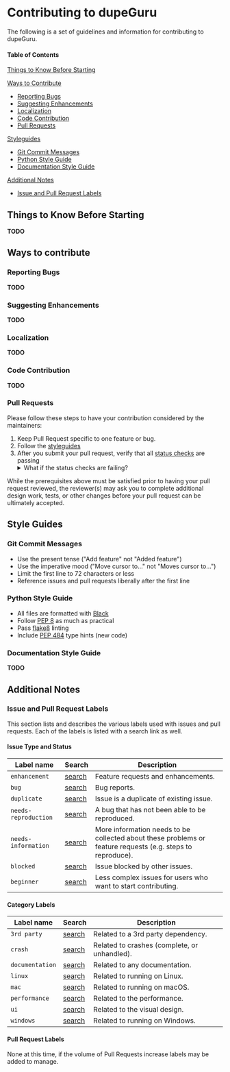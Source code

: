 # Contributing to dupeGuru

The following is a set of guidelines and information for contributing to dupeGuru.

#### Table of Contents

[Things to Know Before Starting](#things-to-know-before-starting)

[Ways to Contribute](#ways-to-contribute)
  * [Reporting Bugs](#reporting-bugs)
  * [Suggesting Enhancements](#suggesting-enhancements)
  * [Localization](#Localization)
  * [Code Contribution](#code-contribution)
  * [Pull Requests](#pull-requests)

[Styleguides](#styleguides)
  * [Git Commit Messages](#git-commit-messages)
  * [Python Style Guide](#python-style-guide)
  * [Documentation Style Guide](#documentation-style-guide)

[Additional Notes](#additional-notes)
  * [Issue and Pull Request Labels](#issue-and-pull-request-labels)

## Things to Know Before Starting
**TODO**
## Ways to contribute
### Reporting Bugs
**TODO**
### Suggesting Enhancements
**TODO**
### Localization
**TODO**
### Code Contribution
**TODO**
### Pull Requests
Please follow these steps to have your contribution considered by the maintainers:

1. Keep Pull Request specific to one feature or bug.
2. Follow the [styleguides](#styleguides)
3. After you submit your pull request, verify that all [status checks](https://help.github.com/articles/about-status-checks/) are passing <details><summary>What if the status checks are failing?</summary>If a status check is failing, and you believe that the failure is unrelated to your change, please leave a comment on the pull request explaining why you believe the failure is unrelated. A maintainer will re-run the status check for you. If we conclude that the failure was a false positive, then we will open an issue to track that problem with our status check suite.</details>

While the prerequisites above must be satisfied prior to having your pull request reviewed, the reviewer(s) may ask you to complete additional design work, tests, or other changes before your pull request can be ultimately accepted.

## Style Guides
### Git Commit Messages
- Use the present tense ("Add feature" not "Added feature")
- Use the imperative mood ("Move cursor to..." not "Moves cursor to...")
- Limit the first line to 72 characters or less
- Reference issues and pull requests liberally after the first line

### Python Style Guide
- All files are formatted with [Black](https://github.com/psf/black)
- Follow [PEP 8](https://peps.python.org/pep-0008/) as much as practical
- Pass [flake8](https://flake8.pycqa.org/en/latest/) linting
- Include [PEP 484](https://peps.python.org/pep-0484/) type hints (new code)

### Documentation Style Guide
**TODO**

## Additional Notes
### Issue and Pull Request Labels
This section lists and describes the various labels used with issues and pull requests.  Each of the labels is listed with a search link as well.

#### Issue Type and Status
| Label name | Search | Description |
|------------|--------|-------------|
| `enhancement` | [search](https://github.com/arsenetar/dupeguru/issues?q=is%3Aopen+is%3Aissue+label%3Aenhancement) | Feature requests and enhancements. |
| `bug` | [search](https://github.com/arsenetar/dupeguru/issues?q=is%3Aopen+is%3Aissue+label%3Abug) | Bug reports. |
| `duplicate` | [search](https://github.com/arsenetar/dupeguru/issues?q=is%3Aopen+is%3Aissue+label%3Aduplicate) | Issue is a duplicate of existing issue. |
| `needs-reproduction` | [search](https://github.com/arsenetar/dupeguru/issues?q=is%3Aopen+is%3Aissue+label%3Aneeds-reproduction) | A bug that has not been able to be reproduced. |
| `needs-information` | [search](https://github.com/arsenetar/dupeguru/issues?q=is%3Aopen+is%3Aissue+label%3Aneeds-information) | More information needs to be collected about these problems or feature requests (e.g. steps to reproduce). |
| `blocked` | [search](https://github.com/arsenetar/dupeguru/issues?q=is%3Aopen+is%3Aissue+label%3Ablocked) | Issue blocked by other issues. |
| `beginner` | [search](https://github.com/arsenetar/dupeguru/issues?q=is%3Aopen+is%3Aissue+label%3Abeginner) | Less complex issues for users who want to start contributing. |

#### Category Labels
| Label name | Search | Description |
|------------|--------|-------------|
| `3rd party` | [search](https://github.com/arsenetar/dupeguru/issues?q=is%3Aopen+is%3Aissue+label%3A%223rd%20party%22)  | Related to a 3rd party dependency. |
| `crash` | [search](https://github.com/arsenetar/dupeguru/issues?q=is%3Aopen+is%3Aissue+label%3Acrash) | Related to crashes (complete, or unhandled). |
| `documentation` | [search](https://github.com/arsenetar/dupeguru/issues?q=is%3Aopen+is%3Aissue+label%3Adocumentation) | Related to any documentation. |
| `linux` | [search](https://github.com/arsenetar/dupeguru/issues?q=is%3Aopen+is%3Aissue+label%3linux) | Related to running on Linux. |
| `mac` | [search](https://github.com/arsenetar/dupeguru/issues?q=is%3Aopen+is%3Aissue+label%3Amac) | Related to running on macOS. |
| `performance` | [search](https://github.com/arsenetar/dupeguru/issues?q=is%3Aopen+is%3Aissue+label%3Aperformance) | Related to the performance. |
| `ui` | [search](https://github.com/arsenetar/dupeguru/issues?q=is%3Aopen+is%3Aissue+label%3Aui)| Related to the visual design. |
| `windows` | [search](https://github.com/arsenetar/dupeguru/issues?q=is%3Aopen+is%3Aissue+label%3Awindows) | Related to running on Windows. |

#### Pull Request Labels
None at this time, if the volume of Pull Requests increase labels may be added to manage.
